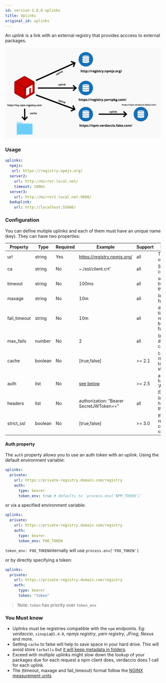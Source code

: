 ```yaml
---
id: version-3.8.6-uplinks
title: Uplinks
original_id: uplinks
---
```

An *uplink* is a link with an external registry that provides acccess to external packages.

![Uplinks](/img/uplinks.png)

### Usage

```yaml
uplinks:
  npmjs:
   url: https://registry.npmjs.org/
  server2:
    url: http://mirror.local.net/
    timeout: 100ms
  server3:
    url: http://mirror2.local.net:9000/
  baduplink:
    url: http://localhost:55666/
```

### Configuration

You can define mutiple uplinks and each of them must have an unique name (key). They can have two properties:

| Property     | Type    | Required | Example                                 | Support | Description                                                                                                                | Default     |
| ------------ | ------- | -------- | --------------------------------------- | ------- | -------------------------------------------------------------------------------------------------------------------------- | ----------- |
| url          | string  | Yes      | https://registry.npmjs.org/             | all     | The registry url                                                                                                           | npmjs       |
| ca           | string  | No       | ~./ssl/client.crt'                      | all     | SSL path certificate                                                                                                       | No default  |
| timeout      | string  | No       | 100ms                                   | all     | set new timeout for the request                                                                                            | 30s         |
| maxage       | string  | No       | 10m                                     | all     | limit maximun failure request                                                                                              | 2m          |
| fail_timeout | string  | No       | 10m                                     | all     | defines max time when a request becomes a failure                                                                          | 5m          |
| max_fails    | number  | No       | 2                                       | all     | limite máximo de fallos de cada petición                                                                                   | 2           |
| cache        | boolean | No       | [true,false]                            | >= 2.1  | cache all remote tarballs in storage                                                                                       | true        |
| auth         | list    | No       | [see below](uplinks.md#auth-property)   | >= 2.5  | assigns the header 'Authorization' [more info](http://blog.npmjs.org/post/118393368555/deploying-with-npm-private-modules) | desactivado |
| headers      | list    | No       | authorization: "Bearer SecretJWToken==" | all     | list of custom headers for the uplink                                                                                      | desactivado |
| strict_ssl   | boolean | No       | [true,false]                            | >= 3.0  | If true, requires SSL certificates be valid.                                                                               | true        |

#### Auth property

The `auth` property allows you to use an auth token with an uplink. Using the default environment variable:

```yaml
uplinks:
  private:
    url: https://private-registry.domain.com/registry
    auth:
      type: bearer
      token_env: true # defaults to `process.env['NPM_TOKEN']`   
```

or via a specified environment variable:

```yaml
uplinks:
  private:
    url: https://private-registry.domain.com/registry
    auth:
      type: bearer
      token_env: FOO_TOKEN
```

`token_env: FOO_TOKEN`internally will use `process.env['FOO_TOKEN']`

or by directly specifying a token:

```yaml
uplinks:
  private:
    url: https://private-registry.domain.com/registry
    auth:
      type: bearer
      token: "token"
```

> Note: `token` has priority over `token_env`

### You Must know

* Uplinks must be registries compatible with the `npm` endpoints. Eg: *verdaccio*, `sinopia@1.4.0`, *npmjs registry*, *yarn registry*, *JFrog*, *Nexus* and more.
* Setting `cache` to false will help to save space in your hard drive. This will avoid store `tarballs` but [it will keep metadata in folders](https://github.com/verdaccio/verdaccio/issues/391).
* Exceed with multiple uplinks might slow down the lookup of your packages due for each request a npm client does, verdaccio does 1 call for each uplink.
* The (timeout, maxage and fail_timeout) format follow the [NGINX measurement units](http://nginx.org/en/docs/syntax.html)